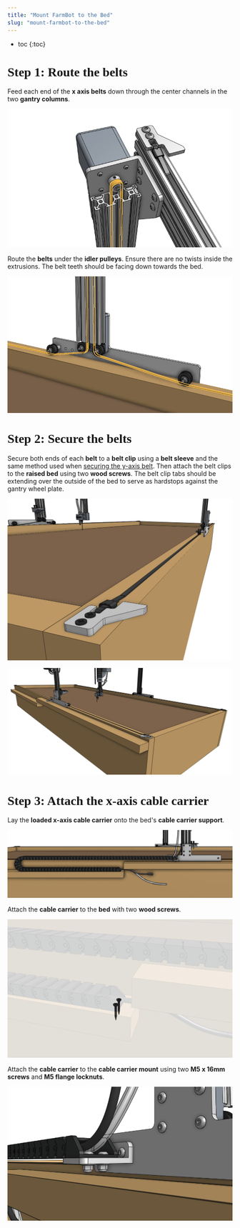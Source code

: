 ```yaml
---
title: "Mount FarmBot to the Bed"
slug: "mount-farmbot-to-the-bed"
---
```


* toc
{:toc}

# Step 1: Route the belts
Feed each end of the **x axis belts** down through the center channels in the two **gantry columns**.

![Screen Shot 2019-12-18 at 2.27.54 PM.png](Screen_Shot_2019-12-18_at_2.27.54_PM.png)

Route the **belts** under the **idler pulleys**. Ensure there are no twists inside the extrusions. The belt teeth should be facing down towards the bed.

![Screen Shot 2019-12-18 at 2.28.17 PM.png](Screen_Shot_2019-12-18_at_2.28.17_PM.png)

# Step 2: Secure the belts
Secure both ends of each **belt** to a **belt clip** using a **belt sleeve** and the same method used when [securing the y-axis belt](../assembly/attach-the-z-axis.md#step-2-attach-the-y-axis-belt). Then attach the belt clips to the **raised bed** using two **wood screws**. The belt clip tabs should be extending over the outside of the bed to serve as hardstops against the gantry wheel plate.

![Screen Shot 2019-12-18 at 2.16.14 PM.png](Screen_Shot_2019-12-18_at_2.16.14_PM.png)



![Screen Shot 2019-12-18 at 2.20.24 PM.png](Screen_Shot_2019-12-18_at_2.20.24_PM.png)

# Step 3: Attach the x-axis cable carrier
Lay the **loaded x-axis cable carrier** onto the bed's **cable carrier support**.

![Screen Shot 2019-12-18 at 2.23.24 PM.png](Screen_Shot_2019-12-18_at_2.23.24_PM.png)

Attach the **cable carrier** to the **bed** with two **wood screws**.

![Screen Shot 2019-12-18 at 2.23.51 PM.png](Screen_Shot_2019-12-18_at_2.23.51_PM.png)

Attach the **cable carrier** to the **cable carrier mount** using two **M5 x 16mm screws** and **M5 flange locknuts**.

![Screen Shot 2019-12-18 at 2.26.29 PM.png](Screen_Shot_2019-12-18_at_2.26.29_PM.png)



<style>
.hub-container {
  max-width: 1350px;
}

h1 {
  font-family: Inknut Antiqua;
}
  
a[title="Guides"] {
  color: #f4f4f4!important;
  border-bottom: 5px solid #f4f4f4;
  padding-bottom: 20px!important;
}
  
a[title="Guides"]:hover {
  color: white!important;
  border-bottom-color: white;
}
  
#hub-header li a:hover {
  box-shadow: none!important;
}
</style>

<meta name="theme-color" content="#942401">

